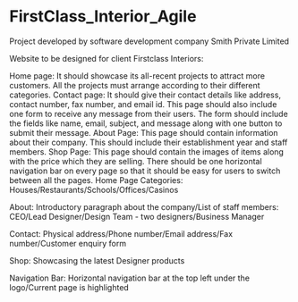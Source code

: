 # FirstClass_Interior_Agile

Project developed by software development company Smith Private Limited

Website to be designed for client Firstclass Interiors:

Home page: It should showcase its all-recent projects to attract more customers. All the projects must arrange according to their different categories.
Contact page: It should give their contact details like address, contact number, fax number, and email id. This page should also include one form to receive any message from their users. The form should include the fields like name, email, subject, and message along with one button to submit their message.
About Page: This page should contain information about their company. This should include their establishment year and staff members.
Shop Page: This page should contain the images of items along with the price which they are selling.
There should be one horizontal navigation bar on every page so that it should be easy for users to switch between all the pages.
Home Page Categories: Houses/Restaurants/Schools/Offices/Casinos

About: Introductory paragraph about the company/List of staff members: CEO/Lead Designer/Design Team - two designers/Business Manager

Contact: Physical address/Phone number/Email address/Fax number/Customer enquiry form

Shop: Showcasing the latest Designer products

Navigation Bar: Horizontal navigation bar at the top left under the logo/Current page is highlighted
